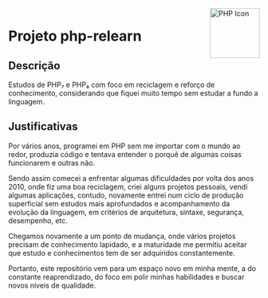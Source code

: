 <img src="https://www.php.net/images/logos/php-logo.svg" alt="PHP Icon" width="100px" align="right">


# Projeto php-relearn

## Descrição
Estudos de PHP₇ e PHP₈ com foco em reciclagem e reforço de conhecimento, considerando que fiquei muito tempo sem estudar a fundo a linguagem.

## Justificativas
Por vários anos, programei em PHP sem me importar com o mundo ao redor, produzia código e tentava entender o porquê de algumas coisas funcionarem e outras não.

Sendo assim comecei a enfrentar algumas dificuldades por volta dos anos 2010, onde fiz uma boa reciclagem, criei alguns projetos pessoais, vendi algumas aplicações, contudo, novamente entrei num ciclo de produção superficial sem estudos mais aprofundados e acompanhamento da evolução da linguagem, em critérios de arquitetura, sintaxe, segurança, desempenho, etc.

Chegamos novamente a um ponto de mudança, onde vários projetos precisam de conhecimento lapidado, e a maturidade me permitiu aceitar que estudo e conhecimentos tem de ser adquiridos constantemente.

Portanto, este repositório vem para um espaço novo em minha mente, a do constante reaprendizado, do foco em polir minhas habilidades e buscar novos níveis de qualidade.





